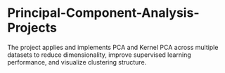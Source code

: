 # Principal-Component-Analysis-Projects
The project applies and implements PCA and Kernel PCA across multiple datasets to reduce dimensionality, improve supervised learning performance, and visualize clustering structure.
